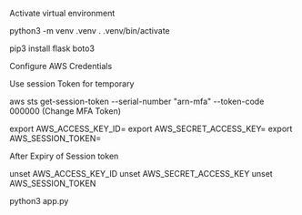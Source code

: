
Activate virtual environment

python3 -m venv .venv
. .venv/bin/activate

pip3 install flask boto3

Configure AWS Credentials

Use session Token for temporary 

aws sts get-session-token --serial-number "arn-mfa" --token-code 000000 (Change MFA Token)

export AWS_ACCESS_KEY_ID=
export AWS_SECRET_ACCESS_KEY=
export AWS_SESSION_TOKEN=

After Expiry of Session token 

unset AWS_ACCESS_KEY_ID
unset AWS_SECRET_ACCESS_KEY
unset AWS_SESSION_TOKEN

python3 app.py

